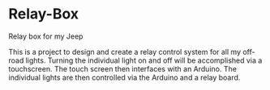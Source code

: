 # Relay-Box
Relay box for my Jeep

This is a project to design and create a relay control system for all my off-road lights. Turning the individual light on and off will be accomplished via a touchscreen. The touch screen then interfaces with an Arduino. The individual lights are then controlled via the Arduino and a relay board.
